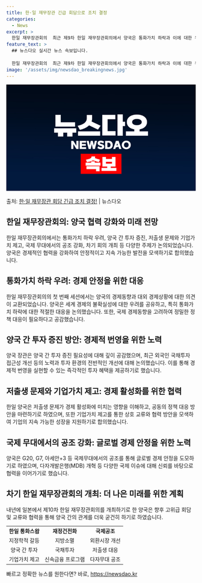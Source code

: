 ```yaml
---
title: 한·일 재무장관 긴급 회담으로 조치 결정
categories:
  - News
excerpt: >
  한일 재무장관회의  최근 제9차 한일 재무장관회의에서 양국은 통화가치 하락과 이에 대한 우려를 공유하며 적절…
feature_text: >
  ## 뉴스다오 실시간 뉴스 속보입니다.

  한일 재무장관회의  최근 제9차 한일 재무장관회의에서 양국은 통화가치 하락과 이에 대한 우려를 공유하며 적절…
image: '/assets/img/newsdao_breakingnews.jpg'
---
```


![뉴스다오 속보](/assets/img/newsdao_breakingnews.jpg)

<p>출처: <a href="https://newsdao.kr/4441" rel="dofollow">한·일 재무장관 회담 긴급 조치 결정!</a> | 뉴스다오</p>

<h2 data-ke-size="size26">한일 재무장관회의: 양국 협력 강화와 미래 전망</h2>
<p data-ke-size="size16">한일 재무장관회의에서는 통화가치 하락 우려, 양국 간 투자 증진, 저출생 문제와 기업가치 제고, 국제 무대에서의 공조 강화, 차기 회의 개최 등 다양한 주제가 논의되었습니다. 양국은 경제적인 협력을 강화하여 안정적이고 지속 가능한 발전을 모색하기로 합의했습니다.</p>

<h2 data-ke-size="size24">통화가치 하락 우려: 경제 안정을 위한 대응</h2>
<p data-ke-size="size16">한일 재무장관회의의 첫 번째 세션에서는 양국의 경제동향과 대외 경제상황에 대한 의견이 교환되었습니다. 양국은 세계 경제의 불확실성에 대한 우려를 공유하고, 특히 통화가치 하락에 대한 적절한 대응을 논의했습니다. 또한, 국제 경제동향을 고려하여 정밀한 정책 대응이 필요하다고 공감했습니다.</p>

<h2 data-ke-size="size24">양국 간 투자 증진 방안: 경제적 번영을 위한 노력</h2>
<p data-ke-size="size16">양국 장관은 양국 간 투자 증진 필요성에 대해 깊이 공감했으며, 최근 외국인 국채투자 접근성 개선 등의 노력과 투자 환경의 전반적인 개선에 대해 논의했습니다. 이를 통해 경제적 번영을 실현할 수 있는 즉각적인 투자 혜택을 제공하기로 했습니다.</p>

<h2 data-ke-size="size24">저출생 문제와 기업가치 제고: 경제 활성화를 위한 협력</h2>
<p data-ke-size="size16">한일 양국은 저출생 문제가 경제 활성화에 미치는 영향을 이해하고, 공동의 정책 대응 방안을 마련하기로 하였으며, 또한 기업가치 제고를 통한 상호 교류와 협력 방안을 모색하여 기업의 지속 가능한 성장을 지원하기로 합의했습니다.</p>

<h2 data-ke-size="size24">국제 무대에서의 공조 강화: 글로벌 경제 안정을 위한 노력</h2>
<p data-ke-size="size16">양국은 G20, G7, 아세안+3 등 국제무대에서의 공조를 통해 글로벌 경제 안정을 도모하기로 하였으며, 다자개발은행(MDB) 개혁 등 다양한 국제 이슈에 대해 신뢰를 바탕으로 협력을 이어가기로 했습니다.</p>

<h2 data-ke-size="size24">차기 한일 재무장관회의 개최: 더 나은 미래를 위한 계획</h2>
<p data-ke-size="size16">내년에 일본에서 제10차 한일 재무장관회의를 개최하기로 한 양국은 향후 고위급 회담 및 교류와 협력을 통해 양국 간의 관계를 더욱 굳건히 하기로 하였습니다.</p>

<table>
   <tbody>
      <tr>
         <td style="text-align: center; height: 17px;"><b>한일 통화스왑</b></td>
         <td style="text-align: center; height: 17px;"><b>재정건전화</b></td>
         <td style="text-align: center; height: 17px;"><b>국제공조</b></td>
      </tr>
      <tr>
         <td style="text-align: center; height: 17px;">지정학적 갈등</td>
         <td style="text-align: center; height: 17px;">지방소멸</td>
         <td style="text-align: center; height: 17px;">외환시장 개선</td>
      </tr>
      <tr>
         <td style="text-align: center; height: 17px;">양국 간 투자</td>
         <td style="text-align: center; height: 17px;">국채투자</td>
         <td style="text-align: center; height: 17px;">저출생 대응</td>
      </tr>
      <tr>
         <td style="text-align: center; height: 17px;">기업가치 제고</td>
         <td style="text-align: center; height: 17px;">신속금융 프로그램</td>
         <td style="text-align: center; height: 17px;">다자무대 공조</td>
      </tr>
   </tbody>
</table>

<p data-ke-size="size16"></p> 

빠르고 정확한 뉴스를 원한다면? 바로, <a href="https://newsdao.kr" rel="dofollow">https://newsdao.kr</a>


    
